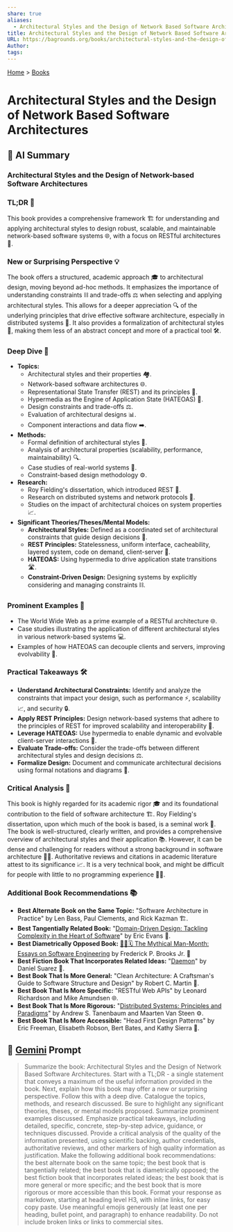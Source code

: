 ```yaml
---
share: true
aliases:
  - Architectural Styles and the Design of Network Based Software Architectures
title: Architectural Styles and the Design of Network Based Software Architectures
URL: https://bagrounds.org/books/architectural-styles-and-the-design-of-network-based-software-architectures
Author: 
tags: 
---
```

[Home](../index.md) > [Books](./index.md)  
# Architectural Styles and the Design of Network Based Software Architectures  
## 🤖 AI Summary  
### Architectural Styles and the Design of Network-based Software Architectures  
  
### TL;DR 🤯  
  
This book provides a comprehensive framework 🏗️ for understanding and applying architectural styles to design robust, scalable, and maintainable network-based software systems 🌐, with a focus on RESTful architectures 🔄.  
  
### New or Surprising Perspective 💡  
  
The book offers a structured, academic approach 🎓 to architectural design, moving beyond ad-hoc methods. It emphasizes the importance of understanding constraints ⛓️ and trade-offs ⚖️ when selecting and applying architectural styles. This allows for a deeper appreciation 🔍 of the underlying principles that drive effective software architecture, especially in distributed systems 📡. It also provides a formalization of architectural styles 📝, making them less of an abstract concept and more of a practical tool 🛠️.  
  
### Deep Dive 🌊  
  
- **Topics:**  
    - Architectural styles and their properties 🏘️.  
    - Network-based software architectures 🌐.  
    - Representational State Transfer (REST) and its principles 🔄.  
    - Hypermedia as the Engine of Application State (HATEOAS) 🔗.  
    - Design constraints and trade-offs ⚖️.  
    - Evaluation of architectural designs 📊.  
    - Component interactions and data flow ➡️.  
- **Methods:**  
    - Formal definition of architectural styles 📝.  
    - Analysis of architectural properties (scalability, performance, maintainability) 🔍.  
    - Case studies of real-world systems 🏢.  
    - Constraint-based design methodology ⚙️.  
- **Research:**  
    - Roy Fielding's dissertation, which introduced REST 📜.  
    - Research on distributed systems and network protocols 📡.  
    - Studies on the impact of architectural choices on system properties 📈.  
- **Significant Theories/Theses/Mental Models:**  
    - **Architectural Styles:** Defined as a coordinated set of architectural constraints that guide design decisions 🧭.  
    - **REST Principles:** Statelessness, uniform interface, cacheability, layered system, code on demand, client-server 🔑.  
    - **HATEOAS:** Using hypermedia to drive application state transitions 🛣️.  
    - **Constraint-Driven Design:** Designing systems by explicitly considering and managing constraints ⛓️.  
  
### Prominent Examples 📝  
  
- The World Wide Web as a prime example of a RESTful architecture 🌐.  
- Case studies illustrating the application of different architectural styles in various network-based systems 💻.  
- Examples of how HATEOAS can decouple clients and servers, improving evolvability 🔄.  
  
### Practical Takeaways 🛠️  
  
- **Understand Architectural Constraints:** Identify and analyze the constraints that impact your design, such as performance ⚡, scalability 📈, and security 🔒.  
- **Apply REST Principles:** Design network-based systems that adhere to the principles of REST for improved scalability and interoperability 🤝.  
- **Leverage HATEOAS:** Use hypermedia to enable dynamic and evolvable client-server interactions 🔗.  
- **Evaluate Trade-offs:** Consider the trade-offs between different architectural styles and design decisions ⚖️.  
- **Formalize Design:** Document and communicate architectural decisions using formal notations and diagrams 📝.  
  
### Critical Analysis 🧐  
  
This book is highly regarded for its academic rigor 🎓 and its foundational contribution to the field of software architecture 🏗️. Roy Fielding's dissertation, upon which much of the book is based, is a seminal work 📜. The book is well-structured, clearly written, and provides a comprehensive overview of architectural styles and their application 📚. However, it can be dense and challenging for readers without a strong background in software architecture 🧑‍💻. Authoritative reviews and citations in academic literature attest to its significance 📈. It is a very technical book, and might be difficult for people with little to no programming experience 🧑‍💻.  
  
### Additional Book Recommendations 📚  
  
- **Best Alternate Book on the Same Topic:** "Software Architecture in Practice" by Len Bass, Paul Clements, and Rick Kazman 🏗️.  
- **Best Tangentially Related Book:** "[Domain-Driven Design: Tackling Complexity in the Heart of Software](./domain-driven-design.md)" by Eric Evans 🧩.  
- **Best Diametrically Opposed Book:** [🦄👤🗓️ The Mythical Man-Month: Essays on Software Engineering](./the-mythical-man-month.md) by Frederick P. Brooks Jr. 👤  
- **Best Fiction Book That Incorporates Related Ideas:** "[Daemon](./daemon.md)" by Daniel Suarez 🤖.  
- **Best Book That Is More General:** "Clean Architecture: A Craftsman's Guide to Software Structure and Design" by Robert C. Martin 🧹.  
- **Best Book That Is More Specific:** "RESTful Web APIs" by Leonard Richardson and Mike Amundsen 🌐.  
- **Best Book That Is More Rigorous:** "[Distributed Systems: Principles and Paradigms](./distributed-systems.md)" by Andrew S. Tanenbaum and Maarten Van Steen ⚙️.  
- **Best Book That Is More Accessible:** "Head First Design Patterns" by Eric Freeman, Elisabeth Robson, Bert Bates, and Kathy Sierra 🎨.  
  
## 💬 [Gemini](https://gemini.google.com) Prompt  
> Summarize the book: Architectural Styles and the Design of Network Based Software Architectures. Start with a TL;DR - a single statement that conveys a maximum of the useful information provided in the book. Next, explain how this book may offer a new or surprising perspective. Follow this with a deep dive. Catalogue the topics, methods, and research discussed. Be sure to highlight any significant theories, theses, or mental models proposed. Summarize prominent examples discussed. Emphasize practical takeaways, including detailed, specific, concrete, step-by-step advice, guidance, or techniques discussed. Provide a critical analysis of the quality of the information presented, using scientific backing, author credentials, authoritative reviews, and other markers of high quality information as justification. Make the following additional book recommendations: the best alternate book on the same topic; the best book that is tangentially related; the best book that is diametrically opposed; the best fiction book that incorporates related ideas; the best book that is more general or more specific; and the best book that is more rigorous or more accessible than this book. Format your response as markdown, starting at heading level H3, with inline links, for easy copy paste. Use meaningful emojis generously (at least one per heading, bullet point, and paragraph) to enhance readability. Do not include broken links or links to commercial sites.